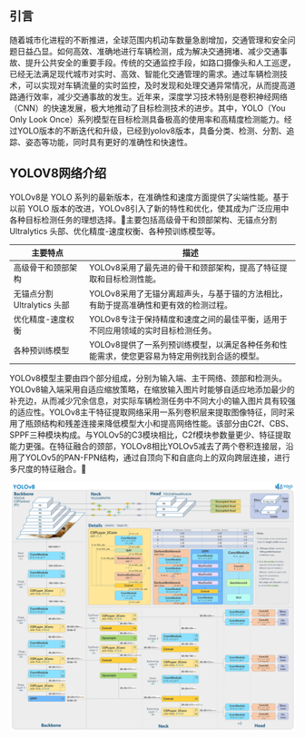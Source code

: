 



## 引言

随着城市化进程的不断推进，全球范围内机动车数量急剧增加，交通管理和安全问题日益凸显。如何高效、准确地进行车辆检测，成为解决交通拥堵、减少交通事故、提升公共安全的重要手段。传统的交通监控手段，如路口摄像头和人工巡逻，已经无法满足现代城市对实时、高效、智能化交通管理的需求。通过车辆检测技术，可以实现对车辆流量的实时监控，及时发现和处理交通异常情况，从而提高道路通行效率，减少交通事故的发生。近年来，深度学习技术特别是卷积神经网络（CNN）的快速发展，极大地推动了目标检测技术的进步。其中，YOLO（You Only Look Once）系列模型在目标检测具备极高的使用率和高精度检测能力。经过YOLO版本的不断迭代和升级，已经到yolov8版本，具备分类、检测、分割、追踪、姿态等功能，同时具有更好的准确性和快速性。

## YOLOV8网络介绍

YOLOv8是 YOLO 系列的最新版本，在准确性和速度方面提供了尖端性能。基于以前 YOLO 版本的改进，YOLOv8引入了新的特性和优化，使其成为广泛应用中各种目标检测任务的理想选择。🔺主要包括高级骨干和颈部架构、无锚点分割 Ultralytics 头部、优化精度-速度权衡、各种预训练模型等。

| **主要特点**                | **描述**                                                     |
| --------------------------- | ------------------------------------------------------------ |
| 高级骨干和颈部架构          | YOLOv8采用了最先进的骨干和颈部架构，提高了特征提取和目标检测性能。 |
| 无锚点分割 Ultralytics 头部 | YOLOv8采用了无锚分离超声头，与基于锚的方法相比，有助于提高准确性和更有效的检测过程。 |
| 优化精度-速度权衡           | YOLOv8专注于保持精度和速度之间的最佳平衡，适用于不同应用领域的实时目标检测任务。 |
| 各种预训练模型              | YOLOv8提供了一系列预训练模型，以满足各种任务和性能需求，使您更容易为特定用例找到合适的模型。 |

YOLOv8模型主要由四个部分组成，分别为输入端、主干网络、颈部和检测头。YOLOv8输入端采用自适应缩放策略，在缩放输入图片时能够自适应地添加最少的补充边，从而减少冗余信息，对实际车辆检测任务中不同大小的输入图片具有较强的适应性。YOLOv8主干特征提取网络采用一系列卷积层来提取图像特征，同时采用了瓶颈结构和残差连接来降低模型大小和提高网络性能。该部分由C2f、CBS、SPPF三种模块构成。与YOLOv5的C3模块相比，C2f模块参数量更少、特征提取能力更强。在特征融合的颈部，YOLOv8相比YOLOv5减去了两个卷积连接层，沿用了YOLOv5的PAN-FPN结构，通过自顶向下和自底向上的双向跨层连接，进行多尺度的特征融合。🔺

![1](YOLOv8-1/1.PNG)

